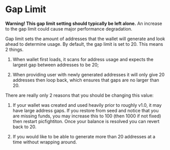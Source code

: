 # Gap Limit

**Warning! This gap limit setting should typically be left alone.**  An increase to the gap limit could cause major performance degradation.

Gap limit sets the amount of addresses that the wallet will generate and look ahead to determine usage.  By default, the gap limit is set to 20.  This means 2 things.

  1. When wallet first loads, it scans for address usage and expects the largest gap between addresses to be 20;

  2. When providing user with newly generated addresses it will only give 20 addresses then loop back, which ensures that gaps are no larger than 20.

There are really only 2 reasons that you should be changing this value:

  1. If your wallet was created and used heavily prior to roughly v1.0, it may have large address gaps.  If you restore from seed and notice that you are missing funds, you may increase this to 100 (then 1000 if not fixed) then restart picfightiton.  Once your balance is resolved you can revert back to 20.

  2. If you would like to be able to generate more than 20 addresses at a time without wrapping around.
